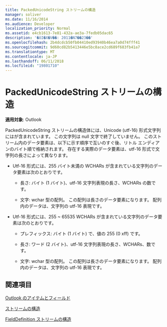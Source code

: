 ```yaml
---
title: PackedUnicodeString ストリームの構造
manager: soliver
ms.date: 11/16/2014
ms.audience: Developer
localization_priority: Normal
ms.assetid: e4cb1613-7e81-432a-ae3a-7fedb05dac65
description: '�ŏI�X�V��: 2011�N7��23��'
ms.openlocfilehash: 2b4dcdcb50fb04410ed93940b46ea7a0d74fff41
ms.sourcegitcommit: 9d60cd82b5413446e5bc8ace2cd689f683fb41a7
ms.translationtype: MT
ms.contentlocale: ja-JP
ms.lasthandoff: 06/11/2018
ms.locfileid: "19801710"
---
```

# <a name="packedunicodestring-stream-structure"></a>PackedUnicodeString ストリームの構造

  
  
**適用対象**: Outlook 
  
PackedUnicodeString ストリームの構造体には、Unicode (utf-16) 形式文字列にはが含まれています。 この文字列は null 文字で終了していません。 このストリーム内のデータ要素は、以下に示す順序で互いのすぐ後、リトル エンディアンのバイト順で格納されます。 存在する実際のデータ要素は、utf-16 形式で文字列の長さによって異なります。
  
- Utf-16 形式には、255 バイト未満の WCHARs が含まれている文字列のデータ要素は次のとおりです。
    
  - 長さ: バイト (1 バイト)、utf-16 文字列表現の長さ、WCHARs の数です。
    
  - 文字: wchar 型の配列。 この配列は長さのデータ要素になります。 配列内のデータは、文字列の utf-16 表現です。
    
- Utf-16 形式には、255 ~ 65535 WCHARs が含まれている文字列のデータ要素は次のとおりです。
    
  - プレフィックス: バイト (1 バイト) で、値の 255 (0 xff) です。
    
  - 長さ: ワード (2 バイト)、utf-16 文字列表現の長さ、WCHARs、数です。
    
  - 文字: wchar 型の配列。 この配列は長さのデータ要素になります。 配列内のデータは、文字列の utf-16 表現です。
    
## <a name="see-also"></a>関連項目



[Outlook のアイテムとフィールド](outlook-items-and-fields.md)
  
[ストリームの構造](stream-structures.md)
  
[FieldDefinition ストリームの構造](fielddefinition-stream-structure.md)

